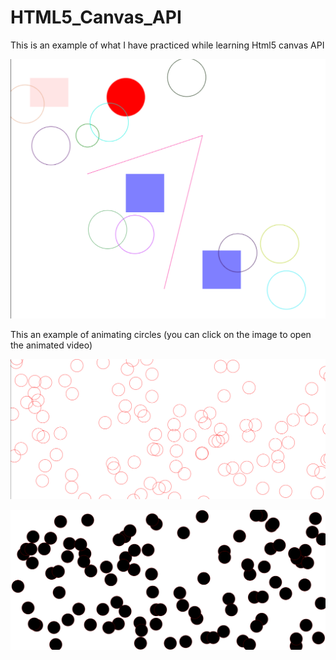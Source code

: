 # HTML5_Canvas_API

This is an example of what I have practiced while learning Html5 canvas API

![Practice](screnshots/canvas.png)

This an example of animating circles (you can click on the image to open the animated video)

[![Video Thumbnail](screnshots/canvasAnimation.png)](https://player.vimeo.com/video/925852912)

[![Video Thumbnail](screnshots/animationcanvas.png)]()
